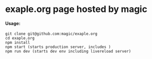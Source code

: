 # exaple.org page hosted by magic

#### Usage:
```
git clone git@github.com:magic/exaple.org
cd exaple.org
npm install
npm start (starts production server, includes )
npm run dev (starts dev env including livereload server)
```
